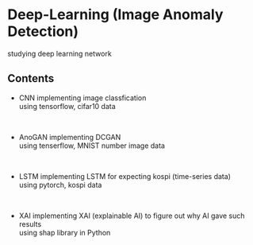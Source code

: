 # Deep-Learning (Image Anomaly Detection) 
studying deep learning network

## Contents
- CNN
implementing image classfication <br />
using tensorflow, cifar10 data

<br />

- AnoGAN
implementing DCGAN <br />
using tenserflow, MNIST number image data

<br />

- LSTM 
implementing LSTM for expecting kospi (time-series data) <br />
using pytorch, kospi data

<br />

- XAI
implementing XAI (explainable AI) to figure out why AI gave such results <br />
using shap library in Python
